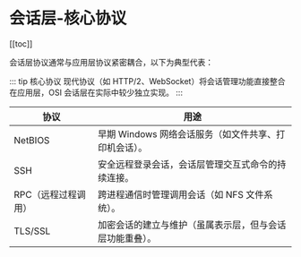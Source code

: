 # 会话层-核心协议

[[toc]]

会话层协议通常与应用层协议紧密耦合，以下为典型代表：

::: tip 核心协议
现代协议（如 HTTP/2、WebSocket）将会话管理功能直接整合在应用层，OSI 会话层在实际中较少独立实现。
:::

| 协议                | 用途                                                     |
| ------------------- | -------------------------------------------------------- |
| NetBIOS             | 早期 Windows 网络会话服务（如文件共享、打印机会话）。    |
| SSH                 | 安全远程登录会话，会话层管理交互式命令的持续连接。       |
| RPC（远程过程调用） | 跨进程通信时管理调用会话（如 NFS 文件系统）。            |
| TLS/SSL             | 加密会话的建立与维护（虽属表示层，但与会话层功能重叠）。 |
